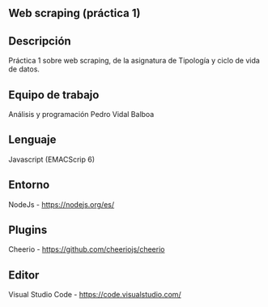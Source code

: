 ## Web scraping (práctica 1)

## Descripción
Práctica 1 sobre web scraping, de la asignatura de Tipología y ciclo de vida de datos.

## Equipo de trabajo
Análisis y programación Pedro Vidal Balboa

## Lenguaje
Javascript (EMACScrip 6)

## Entorno
NodeJs - https://nodejs.org/es/

## Plugins
Cheerio - https://github.com/cheeriojs/cheerio

## Editor
Visual Studio Code - https://code.visualstudio.com/
